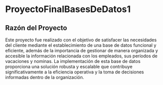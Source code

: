 # ProyectoFinalBasesDeDatos1
## Razón del Proyecto

Este proyecto fue realizado con el objetivo de satisfacer las necesidades del cliente mediante el establecimiento de una base de datos funcional y eficiente, además de la importancia de gestionar de manera organizada y accesible la información relacionada con los empleados, sus períodos de vacaciones y nominas. La implementación de esta base de datos proporciona una solución robusta y escalable que contribuye significativamente a la eficiencia operativa y la toma de decisiones informadas dentro de la organización.
